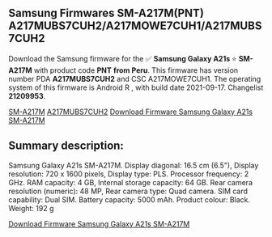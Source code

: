 <h2>Samsung Firmwares SM-A217M(PNT) A217MUBS7CUH2/A217MOWE7CUH1/A217MUBS7CUH2</h2>
Download the Samsung firmware for the ✅ <strong>Samsung Galaxy A21s </strong> ⭐ <strong>SM-A217M</strong> with product code <strong>PNT</strong> <strong> from Peru</strong>. This firmware has version number PDA <strong>A217MUBS7CUH2</strong> and CSC A217MOWE7CUH1. The operating system of this firmware is Android R , with build date 2021-09-17. Changelist <strong>21209953</strong>.


[SM-A217M](https://samfirm.shop/samsung/model/SM-A217M)
[A217MUBS7CUH2](https://samfirm.shop/samsung/pda/A217MUBS7CUH2)
[Download Firmware Samsung Galaxy A21s SM-A217M](https://samfirm.shop/samsung/firmware/457602)
<h2>Summary description:</h2>
<p>Samsung Galaxy A21s SM-A217M. Display diagonal: 16.5 cm (6.5"), Display resolution: 720 x 1600 pixels, Display type: PLS. Processor frequency: 2 GHz. RAM capacity: 4 GB, Internal storage capacity: 64 GB. Rear camera resolution (numeric): 48 MP, Rear camera type: Quad camera. SIM card capability: Dual SIM. Battery capacity: 5000 mAh. Product colour: Black. Weight: 192 g</p>


[Download Firmware Samsung Galaxy A21s SM-A217M](https://samfirm.shop/samsung/firmware/457602)
